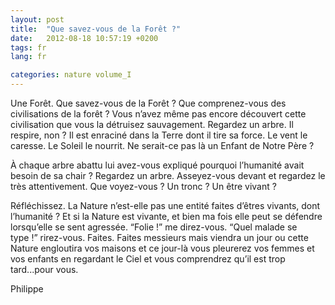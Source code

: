 ```yaml
---
layout: post
title:  "Que savez-vous de la Forêt ?"
date:   2012-08-18 10:57:19 +0200
tags: fr
lang: fr

categories: nature volume_I
---
```

Une Forêt. Que savez-vous de la Forêt ? Que comprenez-vous des civilisations de la forêt ? Vous n’avez même pas encore découvert cette civilisation que vous la détruisez sauvagement. Regardez un arbre. Il respire, non ? Il est enraciné dans la Terre dont il tire sa force. Le vent le caresse. Le Soleil le nourrit. Ne serait-ce pas là un Enfant de Notre Père ?

À chaque arbre abattu lui avez-vous expliqué pourquoi l’humanité avait besoin de sa chair ? Regardez un arbre. Asseyez-vous devant et regardez le très attentivement. Que voyez-vous ? Un tronc ? Un être vivant ?

Réfléchissez. La Nature n’est-elle pas une entité faites d’êtres vivants, dont l’humanité ? Et si la Nature est vivante, et bien ma fois elle peut se défendre lorsqu’elle se sent agressée. “Folie !” me direz-vous. “Quel malade se type !” rirez-vous. Faites. Faites messieurs mais viendra un jour ou cette Nature engloutira vos maisons et ce jour-là vous pleurerez vos femmes et vos enfants en regardant le Ciel et vous comprendrez qu’il est trop tard...pour vous.

Philippe



<!-- 
Ce(tte) œuvre est mise à disposition selon les termes de la Licence Creative Commons Attribution - Pas d’Utilisation Commerciale 4.0 International.
-->